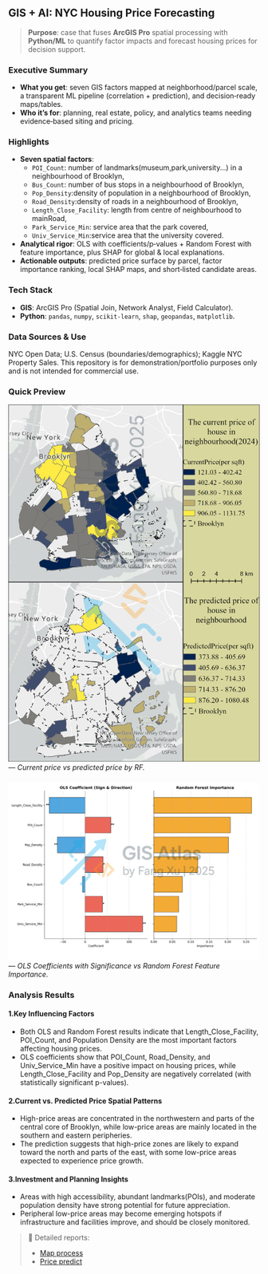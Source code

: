 ## GIS + AI: NYC Housing Price Forecasting

> **Purpose**: case that fuses **ArcGIS Pro** spatial processing with **Python/ML** to quantify factor impacts and forecast housing prices for decision support.

### Executive Summary
- **What you get**: seven GIS factors mapped at neighborhood/parcel scale, a transparent ML pipeline (correlation + prediction), and decision‑ready maps/tables.
- **Who it’s for**: planning, real estate, policy, and analytics teams needing evidence‑based siting and pricing.

### Highlights
- **Seven spatial factors**: 
    - `POI_Count`: number of landmarks(museum,park,university...) in a neighbourhood of Brooklyn,
    - `Bus_Count`: number of bus stops in a neighbourhood of Brooklyn, 
    - `Pop_Density`:density of population in a neighbourhood of Brooklyn, 
    - `Road_Density`:density of roads in a neighbourhood of Brooklyn, 
    - `Length_Close_Facility`: length from centre of neighbourhood to mainRoad, 
    - `Park_Service_Min`: service area that the park covered, 
    - `Univ_Service_Min`:service area that the university covered.
- **Analytical rigor**: OLS with coefficients/p‑values + Random Forest with feature importance, plus SHAP for global & local explanations.
- **Actionable outputs**: predicted price surface by parcel, factor importance ranking, local SHAP maps, and short‑listed candidate areas.

### Tech Stack
- **GIS**: ArcGIS Pro (Spatial Join, Network Analyst, Field Calculator).
- **Python**: `pandas`, `numpy`, `scikit-learn`, `shap`, `geopandas`, `matplotlib`.

### Data Sources & Use
NYC Open Data; U.S. Census (boundaries/demographics); Kaggle NYC Property Sales. This repository is for demonstration/portfolio purposes only and is not intended for commercial use.

### Quick Preview

![POIMap](PredictResult.jpg)  — *Current price vs predicted price by RF.*

###
![compare](ols_rf_compare-mark.jpg)  — *OLS Coefficients with Significance vs Random Forest Feature Importance.*

###

### Analysis Results
#### 1.Key Influencing Factors
- Both OLS and Random Forest results indicate that Length_Close_Facility, POI_Count, and Population Density are the most important factors affecting housing prices.
- OLS coefficients show that POI_Count, Road_Density, and Univ_Service_Min have a positive impact on housing prices, while Length_Close_Facility and Pop_Density are negatively correlated (with statistically significant p-values).
#### 2.Current vs. Predicted Price Spatial Patterns
- High-price areas are concentrated in the northwestern and parts of the central core of Brooklyn, while low-price areas are mainly located in the southern and eastern peripheries.
- The prediction suggests that high-price zones are likely to expand toward the north and parts of the east, with some low-price areas expected to experience price growth.
#### 3.Investment and Planning Insights
- Areas with high accessibility, abundant landmarks(POIs), and moderate population density have strong potential for future appreciation.
- Peripheral low-price areas may become emerging hotspots if infrastructure and facilities improve, and should be closely monitored.

> 📂 Detailed reports:
> - [Map process](maps/README.md)
> - [Price predict](analysis/README.md)
